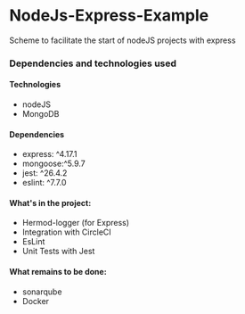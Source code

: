 # NodeJs-Express-Example
Scheme to facilitate the start of nodeJS projects with express

### Dependencies and technologies used

#### Technologies
- nodeJS
- MongoDB

#### Dependencies
- express: ^4.17.1
- mongoose:^5.9.7
- jest: ^26.4.2
- eslint: ^7.7.0

#### What's in the project:
- Hermod-logger (for Express)
- Integration with CircleCI
- EsLint
- Unit Tests with Jest


#### What remains to be done:
- sonarqube
- Docker